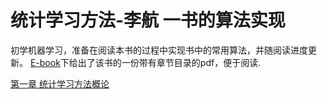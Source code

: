 # 统计学习方法-李航 一书的算法实现

初学机器学习，准备在阅读本书的过程中实现书中的常用算法，并随阅读进度更新。
[E-book][1]下给出了该书的一份带有章节目录的pdf，便于阅读.

[第一章 统计学习方法概论][2]


[1]: E-book/统计学习方法%20-%20李航.pdf
[2]: Chapter1